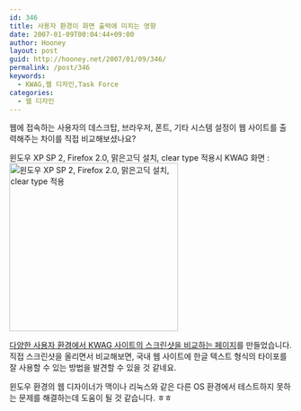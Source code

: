 ```yaml
---
id: 346
title: 사용자 환경이 화면 출력에 미치는 영향
date: 2007-01-09T00:04:44+09:00
author: Hooney
layout: post
guid: http://hooney.net/2007/01/09/346/
permalink: /post/346
keywords:
  - KWAG,웹 디자인,Task Force
categories:
  - 웹 디자인
---
```

웹에 접속하는 사용자의 데스크탑, 브라우저, 폰트, 기타 시스템 설정이 웹 사이트를 출력해주는 차이를 직접 비교해보셨나요?

윈도우 XP SP 2, Firefox 2.0, 맑은고딕 설치, clear type 적용시 KWAG 화면 : [<img src="/uploads/2007/thumb_kwag.png" alt="윈도우 XP SP 2, Firefox 2.0, 맑은고딕 설치, clear type 적용" title="윈도우 XP SP 2, Firefox 2.0, 맑은고딕 설치, clear type 적용" height="300" width="300" />](/uploads/2007/kwag.png)

[다양한 사용자 환경에서 KWAG 사이트의 스크린샷을 비교하는 페이지](http://kwag.net/SiteTF/Design_Checking)를 만들었습니다. 직접 스크린샷을 올리면서 비교해보면, 국내 웹 사이트에 한글 텍스트 형식의 타이포를 잘 사용할 수 있는 방법을 발견할 수 있을 것 같네요.

윈도우 환경의 웹 디자이너가 맥이나 리눅스와 같은 다른 OS 환경에서 테스트하지 못하는 문제를 해결하는데 도움이 될 것 같습니다. ㅎㅎ